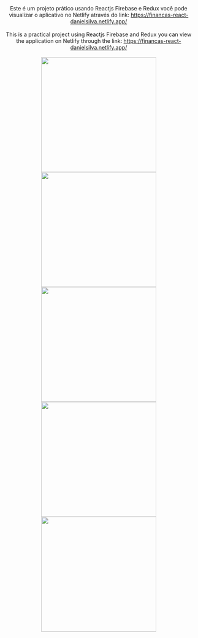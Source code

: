 <div align="center">
<span>Este é um projeto prático usando Reactjs Firebase e Redux</span>
<span>você pode visualizar o aplicativo no Netlify através do link:
  <a href="https://financas-react-danielsilva.netlify.app/">https://financas-react-danielsilva.netlify.app/</a>
</span>
  <br/><br/>
<span>This is a practical project using Reactjs Firebase and Redux </span>
<span>you can view the application on Netlify through the link:
  <a href="https://financas-react-danielsilva.netlify.app/">https://financas-react-danielsilva.netlify.app/</a>
</span>
  <br/><br/>

<div>
    <img src="https://user-images.githubusercontent.com/44703541/177152286-aed520ac-eb8f-4fc3-b4c8-4b17bdfba2cf.PNG" width="300px"/>
    <img src="https://user-images.githubusercontent.com/44703541/177152289-58679af0-3057-46aa-8a54-f440bd0e5ebc.PNG" width="300px"/>
    <img src="https://user-images.githubusercontent.com/44703541/177152290-36ace5a1-03d3-4011-af52-4c5f32b1302f.PNG" width="300px"/>
    <img src="https://user-images.githubusercontent.com/44703541/177152291-40ee7584-fb55-44c4-bb69-f49fd37382ea.PNG" width="300px"/>
    <img src="https://user-images.githubusercontent.com/44703541/177152293-02485e6c-3759-4a7a-adbb-e95f90b6f0a8.PNG" width="300px"/>
</div>
</div>

